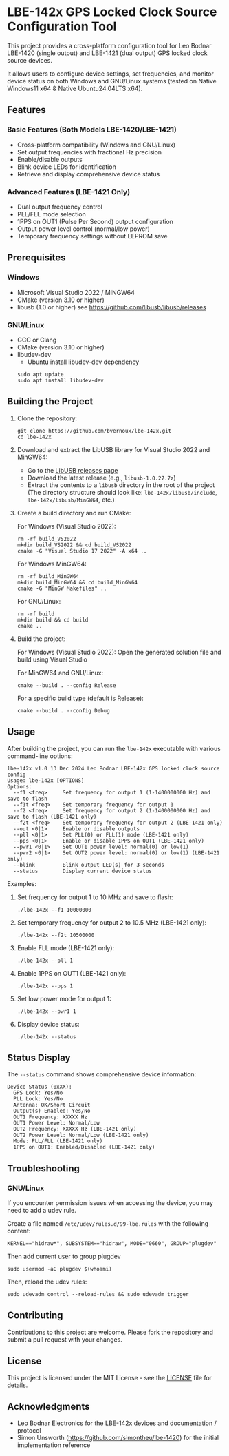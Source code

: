 # LBE-142x GPS Locked Clock Source Configuration Tool

This project provides a cross-platform configuration tool for Leo Bodnar LBE-1420 (single output) and LBE-1421 (dual output) GPS locked clock source devices.

It allows users to configure device settings, set frequencies, and monitor device status on both Windows and GNU/Linux systems (tested on Native Windows11 x64 & Native Ubuntu24.04LTS x64).

## Features

### Basic Features (Both Models LBE-1420/LBE-1421)
- Cross-platform compatibility (Windows and GNU/Linux)
- Set output frequencies with fractional Hz precision
- Enable/disable outputs
- Blink device LEDs for identification
- Retrieve and display comprehensive device status

### Advanced Features (LBE-1421 Only)
- Dual output frequency control
- PLL/FLL mode selection
- 1PPS on OUT1 (Pulse Per Second) output configuration
- Output power level control (normal/low power)
- Temporary frequency settings without EEPROM save

## Prerequisites

### Windows
- Microsoft Visual Studio 2022 / MINGW64
- CMake (version 3.10 or higher)
- libusb (1.0 or higher) see https://github.com/libusb/libusb/releases

### GNU/Linux
- GCC or Clang
- CMake (version 3.10 or higher)
- libudev-dev
  - Ubuntu install libudev-dev dependency
   ```
   sudo apt update
   sudo apt install libudev-dev
   ```

## Building the Project

1. Clone the repository:
   ```
   git clone https://github.com/bvernoux/lbe-142x.git
   cd lbe-142x
   ```

2. Download and extract the LibUSB library for Visual Studio 2022 and MinGW64:
   - Go to the [LibUSB releases page](https://github.com/libusb/libusb/releases)
   - Download the latest release (e.g., `libusb-1.0.27.7z`)
   - Extract the contents to a `libusb` directory in the root of the project
     (The directory structure should look like: `lbe-142x/libusb/include`, `lbe-142x/libusb/MinGW64`, etc.)

3. Create a build directory and run CMake:

   For Windows (Visual Studio 2022):
      ```
      rm -rf build_VS2022
      mkdir build_VS2022 && cd build_VS2022
      cmake -G "Visual Studio 17 2022" -A x64 ..
      ```
   For Windows MinGW64:
      ```
      rm -rf build_MinGW64
      mkdir build_MinGW64 && cd build_MinGW64
      cmake -G "MinGW Makefiles" ..
      ```
   For GNU/Linux:
      ```
      rm -rf build
      mkdir build && cd build
      cmake ..
      ```

4. Build the project:

   For Windows (Visual Studio 2022):
   Open the generated solution file and build using Visual Studio
   
   For MinGW64 and GNU/Linux:
      ```
      cmake --build . --config Release
      ```
   
      For a specific build type (default is Release):
      ```
      cmake --build . --config Debug
      ```

## Usage

After building the project, you can run the `lbe-142x` executable with various command-line options:

```
lbe-142x v1.0 13 Dec 2024 Leo Bodnar LBE-142x GPS locked clock source config
Usage: lbe-142x [OPTIONS]
Options:
  --f1 <freq>     Set frequency for output 1 (1-1400000000 Hz) and save to flash
  --f1t <freq>    Set temporary frequency for output 1
  --f2 <freq>     Set frequency for output 2 (1-1400000000 Hz) and save to flash (LBE-1421 only)
  --f2t <freq>    Set temporary frequency for output 2 (LBE-1421 only)
  --out <0|1>     Enable or disable outputs
  --pll <0|1>     Set PLL(0) or FLL(1) mode (LBE-1421 only)
  --pps <0|1>     Enable or disable 1PPS on OUT1 (LBE-1421 only)
  --pwr1 <0|1>    Set OUT1 power level: normal(0) or low(1)
  --pwr2 <0|1>    Set OUT2 power level: normal(0) or low(1) (LBE-1421 only)
  --blink         Blink output LED(s) for 3 seconds
  --status        Display current device status
```

Examples:

1. Set frequency for output 1 to 10 MHz and save to flash:
   ```
   ./lbe-142x --f1 10000000
   ```

2. Set temporary frequency for output 2 to 10.5 MHz (LBE-1421 only):
   ```
   ./lbe-142x --f2t 10500000
   ```

3. Enable FLL mode (LBE-1421 only):
   ```
   ./lbe-142x --pll 1
   ```

4. Enable 1PPS on OUT1 (LBE-1421 only):
   ```
   ./lbe-142x --pps 1
   ```

5. Set low power mode for output 1:
   ```
   ./lbe-142x --pwr1 1
   ```

6. Display device status:
   ```
   ./lbe-142x --status
   ```

## Status Display

The `--status` command shows comprehensive device information:
```
Device Status (0xXX):
  GPS Lock: Yes/No
  PLL Lock: Yes/No
  Antenna: OK/Short Circuit
  Output(s) Enabled: Yes/No
  OUT1 Frequency: XXXXX Hz
  OUT1 Power Level: Normal/Low
  OUT2 Frequency: XXXXX Hz (LBE-1421 only)
  OUT2 Power Level: Normal/Low (LBE-1421 only)
  Mode: PLL/FLL (LBE-1421 only)
  1PPS on OUT1: Enabled/Disabled (LBE-1421 only)
```

## Troubleshooting

### GNU/Linux
If you encounter permission issues when accessing the device, you may need to add a udev rule.

Create a file named `/etc/udev/rules.d/99-lbe.rules` with the following content:

```
KERNEL=="hidraw*", SUBSYSTEM=="hidraw", MODE="0660", GROUP="plugdev"
```
Then add current user to group plugdev
```
sudo usermod -aG plugdev $(whoami)
```

Then, reload the udev rules:

```
sudo udevadm control --reload-rules && sudo udevadm trigger
```

## Contributing

Contributions to this project are welcome. Please fork the repository and submit a pull request with your changes.

## License

This project is licensed under the MIT License - see the [LICENSE](LICENSE) file for details.

## Acknowledgments

- Leo Bodnar Electronics for the LBE-142x devices and documentation / protocol
- Simon Unsworth (https://github.com/simontheu/lbe-1420) for the initial implementation reference
